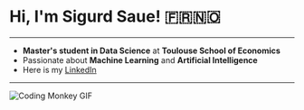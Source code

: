 # Hi, I'm **Sigurd Saue**! 🇫🇷🇳🇴

---

- **Master's student in Data Science** at **Toulouse School of Economics**
- Passionate about **Machine Learning** and **Artificial Intelligence**
- Here is my [LinkedIn](https://www.linkedin.com/in/sigurd-saue-197243207/)


---

![Coding Monkey GIF](https://media.giphy.com/media/JqmupuTVZYaQX5s094/giphy.gif)
